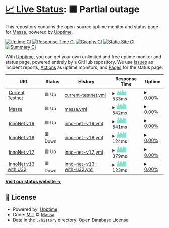 # [📈 Live Status](https://massalabs.github.io/website-status): <!--live status--> **🟧 Partial outage**

This repository contains the open-source uptime monitor and status page for [Massa](https://massa.net/), powered by [Upptime](https://github.com/upptime/upptime).

[![Uptime CI](https://github.com/massalabs/website-status/workflows/Uptime%20CI/badge.svg)](https://github.com/massalabs/website-status/actions?query=workflow%3A%22Uptime+CI%22)
[![Response Time CI](https://github.com/massalabs/website-status/workflows/Response%20Time%20CI/badge.svg)](https://github.com/massalabs/website-status/actions?query=workflow%3A%22Response+Time+CI%22)
[![Graphs CI](https://github.com/massalabs/website-status/workflows/Graphs%20CI/badge.svg)](https://github.com/massalabs/website-status/actions?query=workflow%3A%22Graphs+CI%22)
[![Static Site CI](https://github.com/massalabs/website-status/workflows/Static%20Site%20CI/badge.svg)](https://github.com/massalabs/website-status/actions?query=workflow%3A%22Static+Site+CI%22)
[![Summary CI](https://github.com/massalabs/website-status/workflows/Summary%20CI/badge.svg)](https://github.com/massalabs/website-status/actions?query=workflow%3A%22Summary+CI%22)

With [Upptime](https://upptime.js.org), you can get your own unlimited and free uptime monitor and status page, powered entirely by a GitHub repository. We use [Issues](https://github.com/massalabs/website-status/issues) as incident reports, [Actions](https://github.com/massalabs/website-status/actions) as uptime monitors, and [Pages](https://massalabs.github.io/website-status) for the status page.

<!--start: status pages-->
<!-- This summary is generated by Upptime (https://github.com/upptime/upptime) -->
<!-- Do not edit this manually, your changes will be overwritten -->
<!-- prettier-ignore -->
| URL | Status | History | Response Time | Uptime |
| --- | ------ | ------- | ------------- | ------ |
| <img alt="" src="https://favicons.githubusercontent.com/test.massa.net" height="13"> [Current Testnet](https://test.massa.net/api/v2) | 🟩 Up | [current-testnet.yml](https://github.com/massalabs/website-status/commits/HEAD/history/current-testnet.yml) | <details><summary><img alt="Response time graph" src="./graphs/current-testnet/response-time-week.png" height="20"> 533ms</summary><br><a href="https://massalabs.github.io/website-status/history/current-testnet"><img alt="Response time 509" src="https://img.shields.io/endpoint?url=https%3A%2F%2Fraw.githubusercontent.com%2Fmassalabs%2Fwebsite-status%2FHEAD%2Fapi%2Fcurrent-testnet%2Fresponse-time.json"></a><br><a href="https://massalabs.github.io/website-status/history/current-testnet"><img alt="24-hour response time 548" src="https://img.shields.io/endpoint?url=https%3A%2F%2Fraw.githubusercontent.com%2Fmassalabs%2Fwebsite-status%2FHEAD%2Fapi%2Fcurrent-testnet%2Fresponse-time-day.json"></a><br><a href="https://massalabs.github.io/website-status/history/current-testnet"><img alt="7-day response time 533" src="https://img.shields.io/endpoint?url=https%3A%2F%2Fraw.githubusercontent.com%2Fmassalabs%2Fwebsite-status%2FHEAD%2Fapi%2Fcurrent-testnet%2Fresponse-time-week.json"></a><br><a href="https://massalabs.github.io/website-status/history/current-testnet"><img alt="30-day response time 519" src="https://img.shields.io/endpoint?url=https%3A%2F%2Fraw.githubusercontent.com%2Fmassalabs%2Fwebsite-status%2FHEAD%2Fapi%2Fcurrent-testnet%2Fresponse-time-month.json"></a><br><a href="https://massalabs.github.io/website-status/history/current-testnet"><img alt="1-year response time 509" src="https://img.shields.io/endpoint?url=https%3A%2F%2Fraw.githubusercontent.com%2Fmassalabs%2Fwebsite-status%2FHEAD%2Fapi%2Fcurrent-testnet%2Fresponse-time-year.json"></a></details> | <details><summary><a href="https://massalabs.github.io/website-status/history/current-testnet">0.00%</a></summary><a href="https://massalabs.github.io/website-status/history/current-testnet"><img alt="All-time uptime 5.20%" src="https://img.shields.io/endpoint?url=https%3A%2F%2Fraw.githubusercontent.com%2Fmassalabs%2Fwebsite-status%2FHEAD%2Fapi%2Fcurrent-testnet%2Fuptime.json"></a><br><a href="https://massalabs.github.io/website-status/history/current-testnet"><img alt="24-hour uptime 0.00%" src="https://img.shields.io/endpoint?url=https%3A%2F%2Fraw.githubusercontent.com%2Fmassalabs%2Fwebsite-status%2FHEAD%2Fapi%2Fcurrent-testnet%2Fuptime-day.json"></a><br><a href="https://massalabs.github.io/website-status/history/current-testnet"><img alt="7-day uptime 0.00%" src="https://img.shields.io/endpoint?url=https%3A%2F%2Fraw.githubusercontent.com%2Fmassalabs%2Fwebsite-status%2FHEAD%2Fapi%2Fcurrent-testnet%2Fuptime-week.json"></a><br><a href="https://massalabs.github.io/website-status/history/current-testnet"><img alt="30-day uptime 7.96%" src="https://img.shields.io/endpoint?url=https%3A%2F%2Fraw.githubusercontent.com%2Fmassalabs%2Fwebsite-status%2FHEAD%2Fapi%2Fcurrent-testnet%2Fuptime-month.json"></a><br><a href="https://massalabs.github.io/website-status/history/current-testnet"><img alt="1-year uptime 5.20%" src="https://img.shields.io/endpoint?url=https%3A%2F%2Fraw.githubusercontent.com%2Fmassalabs%2Fwebsite-status%2FHEAD%2Fapi%2Fcurrent-testnet%2Fuptime-year.json"></a></details>
| <img alt="" src="https://favicons.githubusercontent.com/massa.net" height="13"> [Massa](https://massa.net/) | 🟩 Up | [massa.yml](https://github.com/massalabs/website-status/commits/HEAD/history/massa.yml) | <details><summary><img alt="Response time graph" src="./graphs/massa/response-time-week.png" height="20"> 542ms</summary><br><a href="https://massalabs.github.io/website-status/history/massa"><img alt="Response time 504" src="https://img.shields.io/endpoint?url=https%3A%2F%2Fraw.githubusercontent.com%2Fmassalabs%2Fwebsite-status%2FHEAD%2Fapi%2Fmassa%2Fresponse-time.json"></a><br><a href="https://massalabs.github.io/website-status/history/massa"><img alt="24-hour response time 648" src="https://img.shields.io/endpoint?url=https%3A%2F%2Fraw.githubusercontent.com%2Fmassalabs%2Fwebsite-status%2FHEAD%2Fapi%2Fmassa%2Fresponse-time-day.json"></a><br><a href="https://massalabs.github.io/website-status/history/massa"><img alt="7-day response time 542" src="https://img.shields.io/endpoint?url=https%3A%2F%2Fraw.githubusercontent.com%2Fmassalabs%2Fwebsite-status%2FHEAD%2Fapi%2Fmassa%2Fresponse-time-week.json"></a><br><a href="https://massalabs.github.io/website-status/history/massa"><img alt="30-day response time 520" src="https://img.shields.io/endpoint?url=https%3A%2F%2Fraw.githubusercontent.com%2Fmassalabs%2Fwebsite-status%2FHEAD%2Fapi%2Fmassa%2Fresponse-time-month.json"></a><br><a href="https://massalabs.github.io/website-status/history/massa"><img alt="1-year response time 504" src="https://img.shields.io/endpoint?url=https%3A%2F%2Fraw.githubusercontent.com%2Fmassalabs%2Fwebsite-status%2FHEAD%2Fapi%2Fmassa%2Fresponse-time-year.json"></a></details> | <details><summary><a href="https://massalabs.github.io/website-status/history/massa">0.00%</a></summary><a href="https://massalabs.github.io/website-status/history/massa"><img alt="All-time uptime 15.99%" src="https://img.shields.io/endpoint?url=https%3A%2F%2Fraw.githubusercontent.com%2Fmassalabs%2Fwebsite-status%2FHEAD%2Fapi%2Fmassa%2Fuptime.json"></a><br><a href="https://massalabs.github.io/website-status/history/massa"><img alt="24-hour uptime 0.00%" src="https://img.shields.io/endpoint?url=https%3A%2F%2Fraw.githubusercontent.com%2Fmassalabs%2Fwebsite-status%2FHEAD%2Fapi%2Fmassa%2Fuptime-day.json"></a><br><a href="https://massalabs.github.io/website-status/history/massa"><img alt="7-day uptime 0.00%" src="https://img.shields.io/endpoint?url=https%3A%2F%2Fraw.githubusercontent.com%2Fmassalabs%2Fwebsite-status%2FHEAD%2Fapi%2Fmassa%2Fuptime-week.json"></a><br><a href="https://massalabs.github.io/website-status/history/massa"><img alt="30-day uptime 7.96%" src="https://img.shields.io/endpoint?url=https%3A%2F%2Fraw.githubusercontent.com%2Fmassalabs%2Fwebsite-status%2FHEAD%2Fapi%2Fmassa%2Fuptime-month.json"></a><br><a href="https://massalabs.github.io/website-status/history/massa"><img alt="1-year uptime 15.99%" src="https://img.shields.io/endpoint?url=https%3A%2F%2Fraw.githubusercontent.com%2Fmassalabs%2Fwebsite-status%2FHEAD%2Fapi%2Fmassa%2Fuptime-year.json"></a></details>
| <img alt="" src="https://favicons.githubusercontent.com/inno.massa.net" height="13"> [InnoNet v19](https://inno.massa.net/test19) | 🟩 Up | [inno-net-v19.yml](https://github.com/massalabs/website-status/commits/HEAD/history/inno-net-v19.yml) | <details><summary><img alt="Response time graph" src="./graphs/inno-net-v19/response-time-week.png" height="20"> 541ms</summary><br><a href="https://massalabs.github.io/website-status/history/inno-net-v19"><img alt="Response time 520" src="https://img.shields.io/endpoint?url=https%3A%2F%2Fraw.githubusercontent.com%2Fmassalabs%2Fwebsite-status%2FHEAD%2Fapi%2Finno-net-v19%2Fresponse-time.json"></a><br><a href="https://massalabs.github.io/website-status/history/inno-net-v19"><img alt="24-hour response time 612" src="https://img.shields.io/endpoint?url=https%3A%2F%2Fraw.githubusercontent.com%2Fmassalabs%2Fwebsite-status%2FHEAD%2Fapi%2Finno-net-v19%2Fresponse-time-day.json"></a><br><a href="https://massalabs.github.io/website-status/history/inno-net-v19"><img alt="7-day response time 541" src="https://img.shields.io/endpoint?url=https%3A%2F%2Fraw.githubusercontent.com%2Fmassalabs%2Fwebsite-status%2FHEAD%2Fapi%2Finno-net-v19%2Fresponse-time-week.json"></a><br><a href="https://massalabs.github.io/website-status/history/inno-net-v19"><img alt="30-day response time 520" src="https://img.shields.io/endpoint?url=https%3A%2F%2Fraw.githubusercontent.com%2Fmassalabs%2Fwebsite-status%2FHEAD%2Fapi%2Finno-net-v19%2Fresponse-time-month.json"></a><br><a href="https://massalabs.github.io/website-status/history/inno-net-v19"><img alt="1-year response time 520" src="https://img.shields.io/endpoint?url=https%3A%2F%2Fraw.githubusercontent.com%2Fmassalabs%2Fwebsite-status%2FHEAD%2Fapi%2Finno-net-v19%2Fresponse-time-year.json"></a></details> | <details><summary><a href="https://massalabs.github.io/website-status/history/inno-net-v19">0.00%</a></summary><a href="https://massalabs.github.io/website-status/history/inno-net-v19"><img alt="All-time uptime 0.00%" src="https://img.shields.io/endpoint?url=https%3A%2F%2Fraw.githubusercontent.com%2Fmassalabs%2Fwebsite-status%2FHEAD%2Fapi%2Finno-net-v19%2Fuptime.json"></a><br><a href="https://massalabs.github.io/website-status/history/inno-net-v19"><img alt="24-hour uptime 0.00%" src="https://img.shields.io/endpoint?url=https%3A%2F%2Fraw.githubusercontent.com%2Fmassalabs%2Fwebsite-status%2FHEAD%2Fapi%2Finno-net-v19%2Fuptime-day.json"></a><br><a href="https://massalabs.github.io/website-status/history/inno-net-v19"><img alt="7-day uptime 0.00%" src="https://img.shields.io/endpoint?url=https%3A%2F%2Fraw.githubusercontent.com%2Fmassalabs%2Fwebsite-status%2FHEAD%2Fapi%2Finno-net-v19%2Fuptime-week.json"></a><br><a href="https://massalabs.github.io/website-status/history/inno-net-v19"><img alt="30-day uptime 0.00%" src="https://img.shields.io/endpoint?url=https%3A%2F%2Fraw.githubusercontent.com%2Fmassalabs%2Fwebsite-status%2FHEAD%2Fapi%2Finno-net-v19%2Fuptime-month.json"></a><br><a href="https://massalabs.github.io/website-status/history/inno-net-v19"><img alt="1-year uptime 0.00%" src="https://img.shields.io/endpoint?url=https%3A%2F%2Fraw.githubusercontent.com%2Fmassalabs%2Fwebsite-status%2FHEAD%2Fapi%2Finno-net-v19%2Fuptime-year.json"></a></details>
| <img alt="" src="https://favicons.githubusercontent.com/inno.massa.net" height="13"> [InnoNet v18](https://inno.massa.net/test18) | 🟥 Down | [inno-net-v18.yml](https://github.com/massalabs/website-status/commits/HEAD/history/inno-net-v18.yml) | <details><summary><img alt="Response time graph" src="./graphs/inno-net-v18/response-time-week.png" height="20"> 124ms</summary><br><a href="https://massalabs.github.io/website-status/history/inno-net-v18"><img alt="Response time 330" src="https://img.shields.io/endpoint?url=https%3A%2F%2Fraw.githubusercontent.com%2Fmassalabs%2Fwebsite-status%2FHEAD%2Fapi%2Finno-net-v18%2Fresponse-time.json"></a><br><a href="https://massalabs.github.io/website-status/history/inno-net-v18"><img alt="24-hour response time 147" src="https://img.shields.io/endpoint?url=https%3A%2F%2Fraw.githubusercontent.com%2Fmassalabs%2Fwebsite-status%2FHEAD%2Fapi%2Finno-net-v18%2Fresponse-time-day.json"></a><br><a href="https://massalabs.github.io/website-status/history/inno-net-v18"><img alt="7-day response time 124" src="https://img.shields.io/endpoint?url=https%3A%2F%2Fraw.githubusercontent.com%2Fmassalabs%2Fwebsite-status%2FHEAD%2Fapi%2Finno-net-v18%2Fresponse-time-week.json"></a><br><a href="https://massalabs.github.io/website-status/history/inno-net-v18"><img alt="30-day response time 223" src="https://img.shields.io/endpoint?url=https%3A%2F%2Fraw.githubusercontent.com%2Fmassalabs%2Fwebsite-status%2FHEAD%2Fapi%2Finno-net-v18%2Fresponse-time-month.json"></a><br><a href="https://massalabs.github.io/website-status/history/inno-net-v18"><img alt="1-year response time 330" src="https://img.shields.io/endpoint?url=https%3A%2F%2Fraw.githubusercontent.com%2Fmassalabs%2Fwebsite-status%2FHEAD%2Fapi%2Finno-net-v18%2Fresponse-time-year.json"></a></details> | <details><summary><a href="https://massalabs.github.io/website-status/history/inno-net-v18">0.00%</a></summary><a href="https://massalabs.github.io/website-status/history/inno-net-v18"><img alt="All-time uptime 14.46%" src="https://img.shields.io/endpoint?url=https%3A%2F%2Fraw.githubusercontent.com%2Fmassalabs%2Fwebsite-status%2FHEAD%2Fapi%2Finno-net-v18%2Fuptime.json"></a><br><a href="https://massalabs.github.io/website-status/history/inno-net-v18"><img alt="24-hour uptime 0.00%" src="https://img.shields.io/endpoint?url=https%3A%2F%2Fraw.githubusercontent.com%2Fmassalabs%2Fwebsite-status%2FHEAD%2Fapi%2Finno-net-v18%2Fuptime-day.json"></a><br><a href="https://massalabs.github.io/website-status/history/inno-net-v18"><img alt="7-day uptime 0.00%" src="https://img.shields.io/endpoint?url=https%3A%2F%2Fraw.githubusercontent.com%2Fmassalabs%2Fwebsite-status%2FHEAD%2Fapi%2Finno-net-v18%2Fuptime-week.json"></a><br><a href="https://massalabs.github.io/website-status/history/inno-net-v18"><img alt="30-day uptime 7.96%" src="https://img.shields.io/endpoint?url=https%3A%2F%2Fraw.githubusercontent.com%2Fmassalabs%2Fwebsite-status%2FHEAD%2Fapi%2Finno-net-v18%2Fuptime-month.json"></a><br><a href="https://massalabs.github.io/website-status/history/inno-net-v18"><img alt="1-year uptime 14.46%" src="https://img.shields.io/endpoint?url=https%3A%2F%2Fraw.githubusercontent.com%2Fmassalabs%2Fwebsite-status%2FHEAD%2Fapi%2Finno-net-v18%2Fuptime-year.json"></a></details>
| <img alt="" src="https://favicons.githubusercontent.com/inno.massa.net" height="13"> [InnoNet v17](https://inno.massa.net/test17) | 🟩 Up | [inno-net-v17.yml](https://github.com/massalabs/website-status/commits/HEAD/history/inno-net-v17.yml) | <details><summary><img alt="Response time graph" src="./graphs/inno-net-v17/response-time-week.png" height="20"> 379ms</summary><br><a href="https://massalabs.github.io/website-status/history/inno-net-v17"><img alt="Response time 255" src="https://img.shields.io/endpoint?url=https%3A%2F%2Fraw.githubusercontent.com%2Fmassalabs%2Fwebsite-status%2FHEAD%2Fapi%2Finno-net-v17%2Fresponse-time.json"></a><br><a href="https://massalabs.github.io/website-status/history/inno-net-v17"><img alt="24-hour response time 461" src="https://img.shields.io/endpoint?url=https%3A%2F%2Fraw.githubusercontent.com%2Fmassalabs%2Fwebsite-status%2FHEAD%2Fapi%2Finno-net-v17%2Fresponse-time-day.json"></a><br><a href="https://massalabs.github.io/website-status/history/inno-net-v17"><img alt="7-day response time 379" src="https://img.shields.io/endpoint?url=https%3A%2F%2Fraw.githubusercontent.com%2Fmassalabs%2Fwebsite-status%2FHEAD%2Fapi%2Finno-net-v17%2Fresponse-time-week.json"></a><br><a href="https://massalabs.github.io/website-status/history/inno-net-v17"><img alt="30-day response time 216" src="https://img.shields.io/endpoint?url=https%3A%2F%2Fraw.githubusercontent.com%2Fmassalabs%2Fwebsite-status%2FHEAD%2Fapi%2Finno-net-v17%2Fresponse-time-month.json"></a><br><a href="https://massalabs.github.io/website-status/history/inno-net-v17"><img alt="1-year response time 255" src="https://img.shields.io/endpoint?url=https%3A%2F%2Fraw.githubusercontent.com%2Fmassalabs%2Fwebsite-status%2FHEAD%2Fapi%2Finno-net-v17%2Fresponse-time-year.json"></a></details> | <details><summary><a href="https://massalabs.github.io/website-status/history/inno-net-v17">0.00%</a></summary><a href="https://massalabs.github.io/website-status/history/inno-net-v17"><img alt="All-time uptime 34.61%" src="https://img.shields.io/endpoint?url=https%3A%2F%2Fraw.githubusercontent.com%2Fmassalabs%2Fwebsite-status%2FHEAD%2Fapi%2Finno-net-v17%2Fuptime.json"></a><br><a href="https://massalabs.github.io/website-status/history/inno-net-v17"><img alt="24-hour uptime 0.00%" src="https://img.shields.io/endpoint?url=https%3A%2F%2Fraw.githubusercontent.com%2Fmassalabs%2Fwebsite-status%2FHEAD%2Fapi%2Finno-net-v17%2Fuptime-day.json"></a><br><a href="https://massalabs.github.io/website-status/history/inno-net-v17"><img alt="7-day uptime 0.00%" src="https://img.shields.io/endpoint?url=https%3A%2F%2Fraw.githubusercontent.com%2Fmassalabs%2Fwebsite-status%2FHEAD%2Fapi%2Finno-net-v17%2Fuptime-week.json"></a><br><a href="https://massalabs.github.io/website-status/history/inno-net-v17"><img alt="30-day uptime 7.96%" src="https://img.shields.io/endpoint?url=https%3A%2F%2Fraw.githubusercontent.com%2Fmassalabs%2Fwebsite-status%2FHEAD%2Fapi%2Finno-net-v17%2Fuptime-month.json"></a><br><a href="https://massalabs.github.io/website-status/history/inno-net-v17"><img alt="1-year uptime 34.61%" src="https://img.shields.io/endpoint?url=https%3A%2F%2Fraw.githubusercontent.com%2Fmassalabs%2Fwebsite-status%2FHEAD%2Fapi%2Finno-net-v17%2Fuptime-year.json"></a></details>
| <img alt="" src="https://favicons.githubusercontent.com/inno.massa.net" height="13"> [InnoNet v13 with U32](https://inno.massa.net/test13) | 🟥 Down | [inno-net-v13-with-u32.yml](https://github.com/massalabs/website-status/commits/HEAD/history/inno-net-v13-with-u32.yml) | <details><summary><img alt="Response time graph" src="./graphs/inno-net-v13-with-u32/response-time-week.png" height="20"> 123ms</summary><br><a href="https://massalabs.github.io/website-status/history/inno-net-v13-with-u32"><img alt="Response time 118" src="https://img.shields.io/endpoint?url=https%3A%2F%2Fraw.githubusercontent.com%2Fmassalabs%2Fwebsite-status%2FHEAD%2Fapi%2Finno-net-v13-with-u32%2Fresponse-time.json"></a><br><a href="https://massalabs.github.io/website-status/history/inno-net-v13-with-u32"><img alt="24-hour response time 150" src="https://img.shields.io/endpoint?url=https%3A%2F%2Fraw.githubusercontent.com%2Fmassalabs%2Fwebsite-status%2FHEAD%2Fapi%2Finno-net-v13-with-u32%2Fresponse-time-day.json"></a><br><a href="https://massalabs.github.io/website-status/history/inno-net-v13-with-u32"><img alt="7-day response time 123" src="https://img.shields.io/endpoint?url=https%3A%2F%2Fraw.githubusercontent.com%2Fmassalabs%2Fwebsite-status%2FHEAD%2Fapi%2Finno-net-v13-with-u32%2Fresponse-time-week.json"></a><br><a href="https://massalabs.github.io/website-status/history/inno-net-v13-with-u32"><img alt="30-day response time 121" src="https://img.shields.io/endpoint?url=https%3A%2F%2Fraw.githubusercontent.com%2Fmassalabs%2Fwebsite-status%2FHEAD%2Fapi%2Finno-net-v13-with-u32%2Fresponse-time-month.json"></a><br><a href="https://massalabs.github.io/website-status/history/inno-net-v13-with-u32"><img alt="1-year response time 118" src="https://img.shields.io/endpoint?url=https%3A%2F%2Fraw.githubusercontent.com%2Fmassalabs%2Fwebsite-status%2FHEAD%2Fapi%2Finno-net-v13-with-u32%2Fresponse-time-year.json"></a></details> | <details><summary><a href="https://massalabs.github.io/website-status/history/inno-net-v13-with-u32">0.00%</a></summary><a href="https://massalabs.github.io/website-status/history/inno-net-v13-with-u32"><img alt="All-time uptime 34.68%" src="https://img.shields.io/endpoint?url=https%3A%2F%2Fraw.githubusercontent.com%2Fmassalabs%2Fwebsite-status%2FHEAD%2Fapi%2Finno-net-v13-with-u32%2Fuptime.json"></a><br><a href="https://massalabs.github.io/website-status/history/inno-net-v13-with-u32"><img alt="24-hour uptime 0.00%" src="https://img.shields.io/endpoint?url=https%3A%2F%2Fraw.githubusercontent.com%2Fmassalabs%2Fwebsite-status%2FHEAD%2Fapi%2Finno-net-v13-with-u32%2Fuptime-day.json"></a><br><a href="https://massalabs.github.io/website-status/history/inno-net-v13-with-u32"><img alt="7-day uptime 0.00%" src="https://img.shields.io/endpoint?url=https%3A%2F%2Fraw.githubusercontent.com%2Fmassalabs%2Fwebsite-status%2FHEAD%2Fapi%2Finno-net-v13-with-u32%2Fuptime-week.json"></a><br><a href="https://massalabs.github.io/website-status/history/inno-net-v13-with-u32"><img alt="30-day uptime 7.96%" src="https://img.shields.io/endpoint?url=https%3A%2F%2Fraw.githubusercontent.com%2Fmassalabs%2Fwebsite-status%2FHEAD%2Fapi%2Finno-net-v13-with-u32%2Fuptime-month.json"></a><br><a href="https://massalabs.github.io/website-status/history/inno-net-v13-with-u32"><img alt="1-year uptime 34.68%" src="https://img.shields.io/endpoint?url=https%3A%2F%2Fraw.githubusercontent.com%2Fmassalabs%2Fwebsite-status%2FHEAD%2Fapi%2Finno-net-v13-with-u32%2Fuptime-year.json"></a></details>

<!--end: status pages-->

[**Visit our status website →**](https://massalabs.github.io/website-status)

## 📄 License

- Powered by: [Upptime](https://github.com/upptime/upptime)
- Code: [MIT](./LICENSE) © [Massa](https://massa.net/)
- Data in the `./history` directory: [Open Database License](https://opendatacommons.org/licenses/odbl/1-0/)
